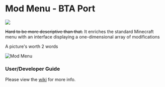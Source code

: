 # Mod Menu - BTA Port

[![](https://jitpack.io/v/Turnip-Labs/ModMenu.svg)](https://jitpack.io/#Turnip-Labs/ModMenu)

~~Hard to be more descriptive than that.~~ It enriches the standard Minecraft menu with an interface displaying a one-dimensional array of modifications

A picture's worth 2 words

![](https://i.imgur.com/BvJYJ1C.png "Mod Menu")

### User/Developer Guide

Please view the [wiki](https://github.com/Turnip-Labs/ModMenu/wiki) for more info.
